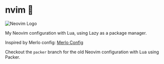 # nvim 🚀

![Neovim Logo](https://neovim.io/logos/neovim-logo-300x87.png)

My Neovim configuration with Lua, using Lazy as a package manager.

Inspired by Merlo config: [Merlo Config](https://gitlab.com/malisoftbo/dotfiles/-/tree/master/nvim?ref_type=heads)

Checkout the `packer` branch for the old Neovim configuration with Lua using Packer.

